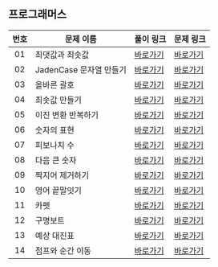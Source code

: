 ## 프로그래머스

번호|문제 이름|풀이 링크|문제 링크|
:---:|------|---|---|
01|최댓값과 최솟값|[바로가기](https://github.com/HyungJun-Yoo/programmers/blob/main/Lv2/최댓값과%20최솟값.js)|[바로가기](https://school.programmers.co.kr/learn/courses/30/lessons/12937?language=javascript)|
02|JadenCase 문자열 만들기|[바로가기](https://github.com/HyungJun-Yoo/programmers/blob/main/Lv2/JadenCase%20문자열%20만들기.js)|[바로가기](https://school.programmers.co.kr/learn/courses/30/lessons/12951?language=javascript)|
03|올바른 괄호|[바로가기](https://github.com/HyungJun-Yoo/programmers/blob/main/Lv2/올바른%20괄호.js)|[바로가기](https://school.programmers.co.kr/learn/courses/30/lessons/12909?language=javascript)|
04|최솟값 만들기|[바로가기](https://github.com/HyungJun-Yoo/programmers/blob/main/Lv2/최솟값%20만들기.js)|[바로가기](https://school.programmers.co.kr/learn/courses/30/lessons/12941?language=javascript)|
05|이진 변환 반복하기|[바로가기](https://github.com/HyungJun-Yoo/programmers/blob/main/Lv2/이진%20변환%20반복하기.js)|[바로가기](https://school.programmers.co.kr/learn/courses/30/lessons/70129?language=javascript)|
06|숫자의 표현|[바로가기](https://github.com/HyungJun-Yoo/programmers/blob/main/Lv2/숫자의%20표현.js)|[바로가기](https://school.programmers.co.kr/learn/courses/30/lessons/12924?language=javascript)|
07|피보나치 수|[바로가기](https://github.com/HyungJun-Yoo/programmers/blob/main/Lv2/피보나치%20수.js)|[바로가기](https://school.programmers.co.kr/learn/courses/30/lessons/12945?language=javascript)|
08|다음 큰 숫자|[바로가기](https://github.com/HyungJun-Yoo/programmers/blob/main/Lv2/다음%20큰%20숫자.js)|[바로가기](https://school.programmers.co.kr/learn/courses/30/lessons/12911?language=javascript)|
09|짝지어 제거하기|[바로가기](https://github.com/HyungJun-Yoo/programmers/blob/main/Lv2/짝지어%20제거하기.js)|[바로가기](https://school.programmers.co.kr/learn/courses/30/lessons/12973?language=javascript)|
10|영어 끝말잇기|[바로가기](https://github.com/HyungJun-Yoo/programmers/blob/main/Lv2/영어%20끝말잇기.js)|[바로가기](https://school.programmers.co.kr/learn/courses/30/lessons/12981?language=javascript)|
11|카펫|[바로가기](https://github.com/HyungJun-Yoo/programmers/blob/main/Lv2/카펫.js)|[바로가기](https://school.programmers.co.kr/learn/courses/30/lessons/42842?language=javascript)|
12|구명보트|[바로가기](https://github.com/HyungJun-Yoo/programmers/blob/main/Lv2/구명보트.js)|[바로가기](https://school.programmers.co.kr/learn/courses/30/lessons/42885?language=javascript)|
13|예상 대진표|[바로가기](https://github.com/HyungJun-Yoo/programmers/blob/main/Lv2/예상%20대진표.js)|[바로가기](https://school.programmers.co.kr/learn/courses/30/lessons/12985?language=javascript)|
14|점프와 순간 이동|[바로가기](https://github.com/HyungJun-Yoo/programmers/blob/main/Lv2/점프와%20순간%20이동.js)|[바로가기](https://school.programmers.co.kr/learn/courses/30/lessons/12980?language=javascript)|